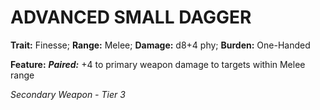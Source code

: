 ﻿---
tags:
  - Item
  - Weapon
name: 'ADVANCED SMALL DAGGER'
trait: 'Finesse'
range: 'Melee'
damage: 'd8+4 phy'
burden: 'One-Handed'
feat_name: 'Paired'
feat_text: '+4 to primary weapon damage to targets within Melee range'
primary_or_secondary: 'Secondary Weapon'
tier: 3
---

# ADVANCED SMALL DAGGER

**Trait:** Finesse; **Range:** Melee; **Damage:** d8+4 phy; **Burden:** One-Handed

**Feature:** ***Paired:*** +4 to primary weapon damage to targets within Melee range

*Secondary Weapon - Tier 3*

